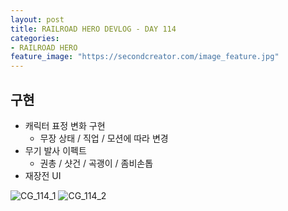 ```yaml
---
layout: post
title: RAILROAD HERO DEVLOG - DAY 114
categories:
- RAILROAD HERO
feature_image: "https://secondcreator.com/image_feature.jpg"
---
```


## 구현
- 캐릭터 표정 변화 구현
  - 무장 상태 / 직업 / 모션에 따라 변경
- 무기 발사 이펙트
  - 권총 / 샷건 / 곡괭이 / 좀비손톱
- 재장전 UI

![CG_114_1](https://secondcreator.com/blog/imgs/CG_114_1.png)
![CG_114_2](https://secondcreator.com/blog/imgs/CG_114_2.png)
